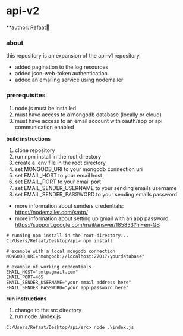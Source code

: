 # api-v2 #
**author: Refaat🌻  

### about ###
this repository is an expansion of the api-v1 repository.
- added pagination to the log resources
- added json-web-token authentication
- added an emailing service using nodemailer

### prerequisites ###
1. node.js must be installed
2. must have access to a mongodb database (locally or cloud)
3. must have access to an email account with oauth/app or api communication enabled

**build instructions**
1. clone repository
2. run npm install in the root directory
3. create a .env file in the root directory
4. set MONGODB_URI to your mongodb connection uri
5. set EMAIL_HOST to your email host
6. set EMAIL_PORT to your email port
7. set EMAIL_SENDER_USERNAME to your sending emails username
8. set EMAIL_SENDER_PASSWORD to your sending emails password

- more information about senders credentials: https://nodemailer.com/smtp/
- more information about setting up gmail with an app password: https://support.google.com/mail/answer/185833?hl=en-GB

```
# running npm install in the root directory...
C:/Users/Refaat/Desktop/api> npm install
```
```
# example with a local mongodb connection
MONGODB_URI="mongodb://localhost:27017/yourdatabase"
```
```
# example of working credentials
EMAIL_HOST="smtp.gmail.com"
EMAIL_PORT=465
EMAIL_SENDER_USERNAME="your email address here"
EMAIL_SENDER_PASSWORD="your app password here"
```

**run instructions**
1. change to the src directory
2. run node .\index.js

```
C:/Users/Refaat/Desktop/api/src> node .\index.js
```
